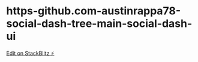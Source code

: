 # https-github.com-austinrappa78-social-dash-tree-main-social-dash-ui

[Edit on StackBlitz ⚡️](https://stackblitz.com/edit/stackblitz-starters-e8awg9)